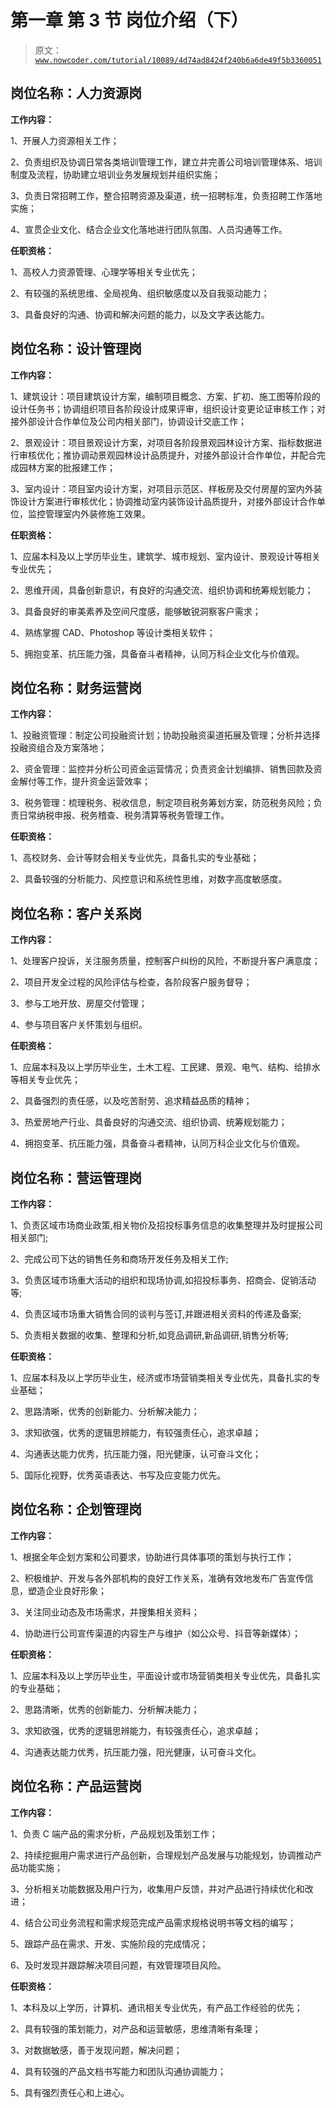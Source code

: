 # 第一章 第 3 节 岗位介绍（下）

> 原文：[`www.nowcoder.com/tutorial/10089/4d74ad8424f240b6a6de49f5b3360051`](https://www.nowcoder.com/tutorial/10089/4d74ad8424f240b6a6de49f5b3360051)

## **岗位名称：人力资源岗**

**工作内容：**

1、开展人力资源相关工作；

2、负责组织及协调日常各类培训管理工作，建立并完善公司培训管理体系、培训制度及流程，协助建立培训业务发展规划并组织实施；

3、负责日常招聘工作，整合招聘资源及渠道，统一招聘标准，负责招聘工作落地实施；

4、宣贯企业文化、结合企业文化落地进行团队氛围、人员沟通等工作。

**任职资格：**

1、高校人力资源管理、心理学等相关专业优先；

2、有较强的系统思维、全局视角、组织敏感度以及自我驱动能力；

3、具备良好的沟通、协调和解决问题的能力，以及文字表达能力。

## **岗位名称：设计管理岗**

**工作内容：**

1、建筑设计：项目建筑设计方案，编制项目概念、方案、扩初、施工图等阶段的设计任务书；协调组织项目各阶段设计成果评审，组织设计变更论证审核工作；对接外部设计合作单位及公司内相关部门，协调设计交底工作；

2、景观设计：项目景观设计方案，对项目各阶段景观园林设计方案、指标数据进行审核优化；推协调动景观园林设计品质提升，对接外部设计合作单位，并配合完成园林方案的批报建工作；

3、室内设计：项目室内设计方案，对项目示范区、样板房及交付房屋的室内外装饰设计方案进行审核优化；协调推动室内装饰设计品质提升，对接外部设计合作单位，监控管理室内外装修施工效果。

**任职资格：**

1、应届本科及以上学历毕业生，建筑学、城市规划、室内设计、景观设计等相关专业优先；

2、思维开阔，具备创新意识，有良好的沟通交流、组织协调和统筹规划能力；

3、具备良好的审美素养及空间尺度感，能够敏锐洞察客户需求；

4、熟练掌握 CAD、Photoshop 等设计类相关软件；

5、拥抱变革、抗压能力强，具备奋斗者精神，认同万科企业文化与价值观。

## **岗位名称：财务运营岗**

**工作内容：**

1、投融资管理：制定公司投融资计划；协助投融资渠道拓展及管理；分析并选择投融资组合及方案落地；

2、资金管理：监控并分析公司资金运营情况；负责资金计划编排、销售回款及资金解付等工作，提升资金运营效率；

3、税务管理：梳理税务、税收信息，制定项目税务筹划方案，防范税务风险；负责日常纳税申报、税务稽查、税务清算等税务管理工作。

**任职资格：**

1、高校财务、会计等财会相关专业优先，具备扎实的专业基础；

2、具备较强的分析能力、风控意识和系统性思维，对数字高度敏感度。

## **岗位名称：客户关系岗**

**工作内容：**

1、处理客户投诉，关注服务质量，控制客户纠纷的风险，不断提升客户满意度；

2、项目开发全过程的风险评估与检查，各阶段客户服务督导；

3、参与工地开放、房屋交付管理；

4、参与项目客户关怀策划与组织。

**任职资格：**

1、应届本科及以上学历毕业生，土木工程、工民建、景观、电气、结构、给排水等相关专业优先；

2、具备强烈的责任感，以及吃苦耐劳、追求精益品质的精神；

3、热爱房地产行业、具备良好的沟通交流、组织协调、统筹规划能力；

4、拥抱变革、抗压能力强，具备奋斗者精神，认同万科企业文化与价值观。

## **岗位名称：营运管理岗**

**工作内容：**

1、负责区域市场商业政策,相关物价及招投标事务信息的收集整理并及时提报公司相关部门;

2、完成公司下达的销售任务和商场开发任务及相关工作;

3、负责区域市场重大活动的组织和现场协调,如招投标事务、招商会、促销活动等;

4、负责区域市场重大销售合同的谈判与签订,并跟进相关资料的传递及备案;

5、负责相关数据的收集、整理和分析,如竞品调研,新品调研,销售分析等;

**任职资格：**

1、应届本科及以上学历毕业生，经济或市场营销类相关专业优先，具备扎实的专业基础；

2、思路清晰，优秀的创新能力、分析解决能力；

3、求知欲强，优秀的逻辑思辨能力，有较强责任心，追求卓越；

4、沟通表达能力优秀，抗压能力强，阳光健康，认可奋斗文化；

5、国际化视野，优秀英语表达、书写及应变能力优先。

## **岗位名称：企划管理岗**

**工作内容：**

1、根据全年企划方案和公司要求，协助进行具体事项的策划与执行工作；

2、积极维护、开发与各外部机构的良好工作关系，准确有效地发布广告宣传信息，塑造企业良好形象；

3、关注同业动态及市场需求，并搜集相关资料；

4、协助进行公司宣传渠道的内容生产与维护（如公众号、抖音等新媒体）；

**任职资格：**

1、应届本科及以上学历毕业生，平面设计或市场营销类相关专业优先，具备扎实的专业基础；

2、思路清晰，优秀的创新能力、分析解决能力；

3、求知欲强，优秀的逻辑思辨能力，有较强责任心，追求卓越；

4、沟通表达能力优秀，抗压能力强，阳光健康，认可奋斗文化。

## **岗位名称：产品运营岗**

**工作内容：**

1、负责 C 端产品的需求分析，产品规划及策划工作；

2、持续挖掘用户需求进行产品创新，合理规划产品发展与功能规划，协调推动产品功能实施；

3、分析相关功能数据及用户行为，收集用户反馈，并对产品进行持续优化和改进；

4、结合公司业务流程和需求规范完成产品需求规格说明书等文档的编写；

5、跟踪产品在需求、开发、实施阶段的完成情况；

6、及时发现并跟踪解决项目问题，有效管理项目风险。

**任职资格：**

1、本科及以上学历，计算机、通讯相关专业优先，有产品工作经验的优先；

2、具有较强的策划能力，对产品和运营敏感，思维清晰有条理；

3、对数据敏感，善于发现问题，解决问题；

4、具有较强的产品文档书写能力和团队沟通协调能力；

5、具有强烈责任心和上进心。